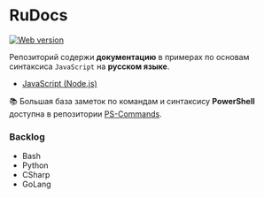 # RuDocs

<p align="left">
    <a href="https://lifailon.github.io"><img title="Web version"src="https://img.shields.io/badge/web_version-%23E34F26.svg?style=for-the-badge&logo=html5&logoColor=white"></a>
</p>

Репозиторий содержи **документацию** в примерах по основам синтаксиса `JavaScript` на **русском языке**.

- [JavaScript (Node.js)](node.js.md)

📚 Большая база заметок по командам и синтаксису **PowerShell** доступна в репозитории [PS-Commands](https://github.com/Lifailon/PS-Commands).

### Backlog

- Bash
- Python
- CSharp
- GoLang